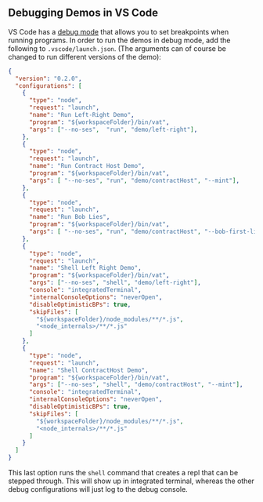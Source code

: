 ## Debugging Demos in VS Code

VS Code has a [debug
mode](https://code.visualstudio.com/Docs/editor/debugging) that allows
you to set breakpoints when running programs. In order to run the
demos in debug mode, add the following
to `.vscode/launch.json`. (The arguments can of course be changed to
run different versions of the demo):

```json
{
  "version": "0.2.0",
  "configurations": [
    {
      "type": "node",
      "request": "launch",
      "name": "Run Left-Right Demo",
      "program": "${workspaceFolder}/bin/vat",
      "args": ["--no-ses",  "run", "demo/left-right"],
    },
    {
      "type": "node",
      "request": "launch",
      "name": "Run Contract Host Demo",
      "program": "${workspaceFolder}/bin/vat",
      "args": [ "--no-ses", "run", "demo/contractHost", "--mint"],
    },
    {
      "type": "node",
      "request": "launch",
      "name": "Run Bob Lies",
      "program": "${workspaceFolder}/bin/vat",
      "args": [ "--no-ses", "run", "demo/contractHost", "--bob-first-lies"],
    },
    {
      "type": "node",
      "request": "launch",
      "name": "Shell Left Right Demo",
      "program": "${workspaceFolder}/bin/vat",
      "args": ["--no-ses", "shell", "demo/left-right"],
      "console": "integratedTerminal",
      "internalConsoleOptions": "neverOpen",
      "disableOptimisticBPs": true,
      "skipFiles": [
        "${workspaceFolder}/node_modules/**/*.js",
        "<node_internals>/**/*.js"
      ]
    },
    {
      "type": "node",
      "request": "launch",
      "name": "Shell ContractHost Demo",
      "program": "${workspaceFolder}/bin/vat",
      "args": ["--no-ses", "shell", "demo/contractHost", "--mint"],
      "console": "integratedTerminal",
      "internalConsoleOptions": "neverOpen",
      "disableOptimisticBPs": true,
      "skipFiles": [
        "${workspaceFolder}/node_modules/**/*.js",
        "<node_internals>/**/*.js"
      ]
    }
  ]
}

```

This last option runs the `shell` command that creates a repl that can
be stepped through. This will show up in integrated terminal, whereas
the other debug configurations will just log to the debug console.

